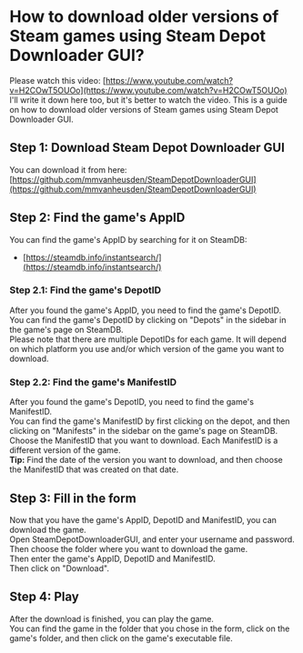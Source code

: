 # How to download older versions of Steam games using Steam Depot Downloader GUI?
Please watch this video: [https://www.youtube.com/watch?v=H2COwT5OUOo](https://www.youtube.com/watch?v=H2COwT5OUOo)
I'll write it down here too, but it's better to watch the video.
This is a guide on how to download older versions of Steam games using Steam Depot Downloader GUI.
## Step 1: Download Steam Depot Downloader GUI
You can download it from here:  
[https://github.com/mmvanheusden/SteamDepotDownloaderGUI](https://github.com/mmvanheusden/SteamDepotDownloaderGUI)
## Step 2: Find the game's AppID  
You can find the game's AppID by searching for it on SteamDB:
 * [https://steamdb.info/instantsearch/](https://steamdb.info/instantsearch/)

### Step 2.1: Find the game's DepotID
After you found the game's AppID, you need to find the game's DepotID.  
You can find the game's DepotID by clicking on "Depots" in the sidebar in the game's page on SteamDB.  
Please note that there are multiple DepotIDs for each game. It will depend on which platform you use and/or which version of the game you want to download.
### Step 2.2: Find the game's ManifestID
After you found the game's DepotID, you need to find the game's ManifestID.  
You can find the game's ManifestID by first clicking on the depot, and then clicking on "Manifests" in the sidebar on the game's page on SteamDB.  
Choose the ManifestID that you want to download. Each ManifestID is a different version of the game.  
**Tip:** Find the date of the version you want to download, and then choose the ManifestID that was created on that date.
## Step 3: Fill in the form
Now that you have the game's AppID, DepotID and ManifestID, you can download the game.  
Open SteamDepotDownloaderGUI, and enter your username and password.  
Then choose the folder where you want to download the game.  
Then enter the game's AppID, DepotID and ManifestID.  
Then click on "Download".
## Step 4: Play
After the download is finished, you can play the game.  
You can find the game in the folder that you chose in the form, click on the game's folder, and then click on the game's executable file.
